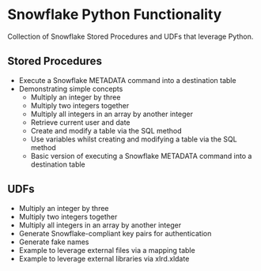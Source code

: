 
# Snowflake Python Functionality

Collection of Snowflake Stored Procedures and UDFs that leverage Python.

## Stored Procedures

- Execute a Snowflake METADATA command into a destination table
- Demonstrating simple concepts
  - Multiply an integer by three
  - Multiply two integers together
  - Multiply all integers in an array by another integer
  - Retrieve current user and date
  - Create and modify a table via the SQL method
  - Use variables whilst creating and modifying a table via the SQL method
  - Basic version of executing a Snowflake METADATA command into a destination table

## UDFs

- Multiply an integer by three
- Multiply two integers together
- Multiply all integers in an array by another integer
- Generate Snowflake-compliant key pairs for authentication
- Generate fake names
- Example to leverage external files via a mapping table
- Example to leverage external libraries via xlrd.xldate
